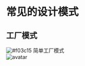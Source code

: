 # 常见的设计模式
## 工厂模式
![#f03c15](https://placehold.it/15/f03c15/000000?text=+) 简单工厂模式<br>
![avatar](http://www.codenest.cn/images/simplefactory.jpg)
